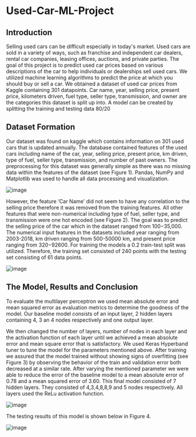# Used-Car-ML-Project

## Introduction

Selling used cars can be difficult especially in today's market. Used cars are sold in a
variety of ways, such as franchise and independent car dealers, rental car companies, leasing
offices, auctions, and private parties. The goal of this project is to predict used car prices based
on various descriptions of the car to help individuals or dealerships sell used cars. We utilized
machine learning algorithms to predict the price at which you should buy or sell a car. We
obtained a dataset of used car prices from Kaggle containing 301 datapoints. Car name, year,
selling price, present price, kilometers driven, fuel type, seller type, transmission, and owner are
the categories this dataset is split up into. A model can be created by splitting the training and
testing data 80/20

## Dataset Formation

Our dataset was found on kaggle which contains information on 301 used cars that is updated annually. The database contained features of the used cars including name of the car, year, selling price, present price, km driven, type of fuel, seller type, transmission, and number of past owners. The preprocessing for this dataset was generally simple as there was no missing data within the features of the dataset (see Figure 1). Pandas, NumPy and Matplotlib was used to handle all data processing and visualization. 

![image](https://user-images.githubusercontent.com/55726382/172061484-65872dbb-76d8-491e-9dac-e11d0d98fbcf.png)

However, the feature ‘Car Name’ did not seem to have any correlation to the selling price therefore it was removed from the training features. All other features that were non-numerical including type of fuel, seller type, and transmission were one hot encoded (see Figure 2). The goal was to predict the selling price of the car which in the dataset ranged from $100-$35,000. The numerical input features in the datasets included year ranging from 2003-2018, km driven ranging from 500-50000 km, and present price ranging from $320-$92600. For training the models a 0.2 train-test split was utilized. Therefore, the training set consisted of 240 points with the testing set consisting of 61 data points.

![image](https://user-images.githubusercontent.com/55726382/172061546-dc28336b-e6ef-4c28-a792-a3aafd81084e.png)

## The Model, Results and Conclusion

To evaluate the multilayer perceptron we used mean absolute error and mean squared error as
evaluation metrics to determine the goodness of the model. Our baseline model consists of an
input layer, 2 hidden layers containing 4, 3 an 4 nodes respectively and one output layer.

We then changed the number of layers, number of nodes in each layer and the activation
function of each layer until we achieved a mean absolute error and mean square error that is
satisfactory. We used Keras Hyperband tuner to tune the model for the
parameters mentioned above. After training we assured that the model trained without
showing signs of overfitting (see Figure 3) by observing the behavior of the train and validation error both decreased at a similar rate. After varying the mentioned parameter we were able to reduce the error of the baseline model to a mean absolute error of 0.78 and a mean squared error of 3.60. This final model consisted of 7 hidden layers. They consisted of 4,3,4,8,8,9 and 5 nodes respectively. All layers used the ReLu activation function.

![image](https://user-images.githubusercontent.com/55726382/172061603-9b7a2b7e-7c35-41ba-a52d-d36057397655.png)

The testing results of this model is shown below in Figure 4.

![image](https://user-images.githubusercontent.com/55726382/172061625-eb48e950-59a9-4ab7-ab8c-37918f8567ca.png)

